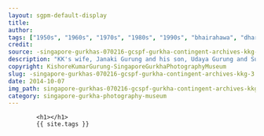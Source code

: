 ```yaml
---
layout: sgpm-default-display
title: 
author: 
tags: ["1950s", "1960s", "1970s", "1980s", "1990s", "bhairahawa", "dharan", "gurkhas", "kathmandu", "nepal", "pokhara", "singapore", "singapore gurkha archive", "singapore gurkha old photographs", "singapore gurkha photography museum", "singapore gurkhas"]
credit: 
source: -singapore-gurkhas-070216-gcspf-gurkha-contingent-archives-kkg-3
description: "KK's wife, Janaki Gurung and his son, Udaya Gurung and Sushma Gurung at East Coast Beach. Date: Late 1980s. Kaji Lal's wife, 2nd from left Manju Thapa."
copyright: KishoreKumarGurung-SingaporeGurkhaPhotographyMuseum
slug: -singapore-gurkhas-070216-gcspf-gurkha-contingent-archives-kkg-3
date: 2014-10-07
img_path: singapore-gurkhas-070216-gcspf-gurkha-contingent-archives-kkg-3.jpg
category: singapore-gurkha-photography-museum
---
```

	 		

	 		<h1></h1>
	 		{{ site.tags }}
	 		

